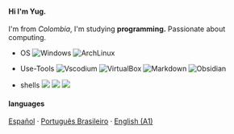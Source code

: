 #### Hi I'm Yug.

<p>I'm from <i>Colombia</i>, I'm studying <strong>programming.</strong> Passionate about computing.</p>

- OS 
![Windows](http://img.shields.io/badge/Windows-0078D6?style=flat-square&logo=windows&logoColor=ffffff)
![ArchLinux](http://img.shields.io/badge/ArchLinux-0078D6?style=flat-square&logo=archlinux&logoColor=ffffff)

- Use-Tools
![Vscodium](https://img.shields.io/badge/VSCodium-informational?style=flat&logo=visual-studio-code&logoColor=white&color=0078D6)
![VirtualBox](https://img.shields.io/badge/VirtualBox-informational?style=flat&logo=virtualbox&logoColor=white&color=0078D6)
![Markdown](https://img.shields.io/badge/Markdown-informational?style=flat&logo=markdown&logoColor=white&color=000000)
![Obsidian](https://img.shields.io/badge/Obsidian-informational?style=flat&logo=obsidian&logoColor=white&color=AB47BC)


- shells 
<img src="https://img.shields.io/badge/Powershell-informational?style=flat&logo=powershell&logoColor=white&color=4167F4"/> </a>
<img src="https://img.shields.io/badge/Bash-informational?style=flat&logo=gnu-bash&logoColor=white&color=000000"/> </a>
<img src="https://img.shields.io/badge/WindowsTerminal-informational?style=flat&logo=windowsterminal&logoColor=white&color=000000"/> </a>


#### languages
<a href="/docs/readme_es.md">Español</a>
·
<a href="/docs/readme_pt-BR.md">Português Brasileiro</a>
·
<a href="/docs/readme_en.md">English (A1)</a>
